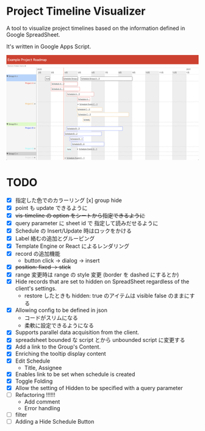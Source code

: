 # Project Timeline Visualizer

A tool to visualize project timelines based on the information defined in Google SpreadSheet.

It's written in Google Apps Script.

![screen-shot](https://raw.githubusercontent.com/kazukgw/project-timeline/master/screenshot_01.png)


# TODO

- [x] 指定した色でのカラーリング [x] group hide
- [x] point も update できるように
- [x] ~~vis-timeline の option をシートから指定できるように~~
- [x] query parameter に sheet id で 指定して読みだせるように
- [x] Schedule の Insert/Update 時はロックをかける
- [x] Label 絡むの追加とグルーピング
- [x] Template Engine or React によるレンダリング
- [x] record の追加機能
  - button click → dialog → insert
- [x] ~~position: fixed → stick~~
- [x] range 変更時は range の style 変更 (border を dashed にするとか)
- [x] Hide records that are set to hidden on SpreadSheet regardless of the client's settings.
  - restore したときも hidden: true のアイテムは visible false のままにする
- [x] Allowing config to be defined in json
  - コードがスリムになる
  - 柔軟に設定できるようになる
- [x] Supports parallel data acquisition from the client.
- [x] spreadsheet bounded な script とから unbounded script に変更する
- [x] Add a link to the Group's Content.
- [x] Enriching the tooltip display content
- [x] Edit Schedule
  - Title, Assignee
- [x] Enables link to be set when schedule is created
- [x] Toggle Folding
- [x] Allow the setting of Hidden to be specified with a query parameter
- [ ] Refactoring !!!!!!
  - Add comment
  - Error handling
- [ ] filter
- [ ] Adding a Hide Schedule Button

